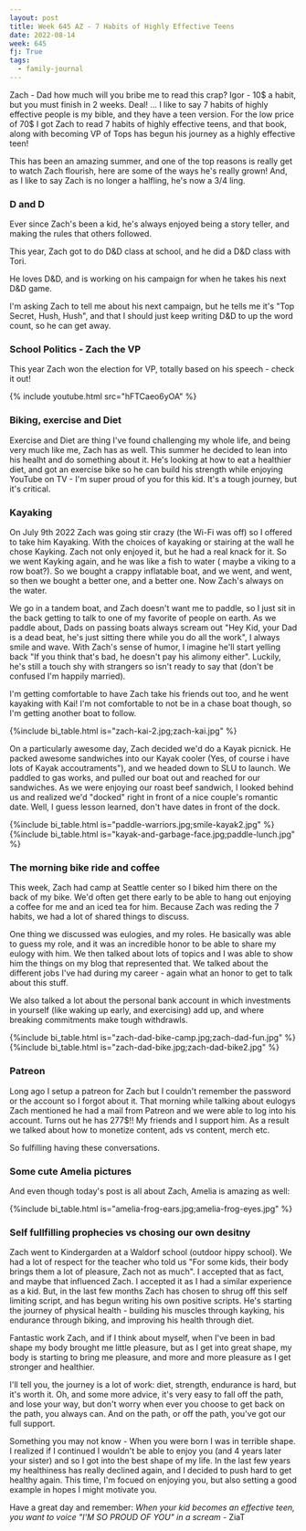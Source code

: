 ```yaml
---
layout: post
title: Week 645 AZ - 7 Habits of Highly Effective Teens
date: 2022-08-14
week: 645
fj: True
tags:
  - family-journal
---
```


Zach - Dad how much will you bribe me to read this crap? Igor - 10\$ a habit, but you must finish in 2 weeks. Deal! ... I like to say 7 habits of highly effective people is my bible, and they have a teen version. For the low price of 70\$ I got Zach to read 7 habits of highly effective teens, and that book, along with becoming VP of Tops has begun his journey as a highly effective teen!

This has been an amazing summer, and one of the top reasons is really get to watch Zach flourish, here are some of the ways he's really grown! And, as I like to say Zach is no longer a halfling, he's now a 3/4 ling.

### D and D

Ever since Zach's been a kid, he's always enjoyed being a story teller, and making the rules that others followed.

This year, Zach got to do D&D class at school, and he did a D&D class with Tori.

He loves D&D, and is working on his campaign for when he takes his next D&D game.

I'm asking Zach to tell me about his next campaign, but he tells me it's "Top Secret, Hush, Hush", and that I should just keep writing D&D to up the word count, so he can get away.

### School Politics - Zach the VP

This year Zach won the election for VP, totally based on his speech - check it out!

{% include youtube.html src="hFTCaeo6yOA" %}

### Biking, exercise and Diet

Exercise and Diet are thing I've found challenging my whole life, and being very much like me, Zach has as well. This summer he decided to lean into his healht and do something about it. He's looking at how to eat a healthier diet, and got an exercise bike so he can build his strength while enjoying YouTube on TV - I'm super proud of you for this kid. It's a tough journey, but it's critical.

### Kayaking

On July 9th 2022 Zach was going stir crazy (the Wi-Fi was off) so I offered to take him Kayaking. With the choices of kayaking or stairing at the wall he chose Kayking. Zach not only enjoyed it, but he had a real knack for it. So we went Kayking again, and he was like a fish to water ( maybe a viking to a row boat?). So we bought a crappy inflatable boat, and we went, and went, so then we bought a better one, and a better one. Now Zach's always on the water.

We go in a tandem boat, and Zach doesn't want me to paddle, so I just sit in the back getting to talk to one of my favorite of people on earth. As we paddle about, Dads on passing boats always scream out "Hey Kid, your Dad is a dead beat, he's just sitting there while you do all the work", I always smile and wave. With Zach's sense of humor, I imagine he'll start yelling back "If you think that's bad, he doesn't pay his alimony either". Luckily, he's still a touch shy with strangers so isn't ready to say that (don't be confused I'm happily married).

I'm getting comfortable to have Zach take his friends out too, and he went kayaking with Kai! I'm not comfortable to not be in a chase boat though, so I'm getting another boat to follow.

{%include bi_table.html is="zach-kai-2.jpg;zach-kai.jpg" %}

On a particularly awesome day, Zach decided we'd do a Kayak picnick. He packed awesome sandwiches into our Kayak cooler (Yes, of course i have lots of Kayak accoutraments"), and we headed down to SLU to launch. We paddled to gas works, and pulled our boat out and reached for our sandwiches. As we were enjoying our roast beef sandwich, I looked behind us and realized we'd "docked" right in front of a nice couple's romantic date. Well, I guess lesson learned, don't have dates in front of the dock.

{%include bi_table.html is="paddle-warriors.jpg;smile-kayak2.jpg" %}
{%include bi_table.html is="kayak-and-garbage-face.jpg;paddle-lunch.jpg" %}

### The morning bike ride and coffee

This week, Zach had camp at Seattle center so I biked him there on the back of my bike. We'd often get there early to be able to hang out enjoying a coffee for me and an iced tea for him. Because Zach was reding the 7 habits, we had a lot of shared things to discuss.

One thing we discussed was eulogies, and my roles. He basically was able to guess my role, and it was an incredible honor to be able to share my eulogy with him. We then talked about lots of topics and I was able to show him the things on my blog that represented that. We talked about the different jobs I've had during my career - again what an honor to get to talk about this stuff.

We also talked a lot about the personal bank account in which investments in yourself (like waking up early, and exercising) add up, and where breaking commitments make tough withdrawls.

{%include bi_table.html is="zach-dad-bike-camp.jpg;zach-dad-fun.jpg" %}
{%include bi_table.html is="zach-dad-bike.jpg;zach-dad-bike2.jpg" %}

### Patreon

Long ago I setup a patreon for Zach but I couldn't remember the password or the account so I forgot about it. That morning while talking about eulogys Zach mentioned he had a mail from Patreon and we were able to log into his account. Turns out he has 277\$!! My friends and I support him. As a result we talked about how to monetize content, ads vs content, merch etc.

So fulfilling having these conversations.

### Some cute Amelia pictures

And even though today's post is all about Zach, Amelia is amazing as well:

{%include bi_table.html is="amelia-frog-ears.jpg;amelia-frog-eyes.jpg" %}

### Self fullfilling prophecies vs chosing our own desitny

Zach went to Kindergarden at a Waldorf school (outdoor hippy school). We had a lot of respect for the teacher who told us "For some kids, their body brings them a lot of pleasure, Zach not as much". I accepted that as fact, and maybe that influenced Zach. I accepted it as I had a similar experience as a kid. But, in the last few months Zach has chosen to shrug off this self limiting script, and has begun writing his own positive scripts. He's starting the journey of physical health - building his muscles through kayking, his endurance through biking, and improving his health through diet.

Fantastic work Zach, and if I think about myself, when I've been in bad shape my body brought me little pleasure, but as I get into great shape, my body is starting to bring me pleasure, and more and more pleasure as I get stronger and healthier.

I'll tell you, the journey is a lot of work: diet, strength, endurance is hard, but it's worth it. Oh, and some more advice, it's very easy to fall off the path, and lose your way, but don't worry when ever you choose to get back on the path, you always can. And on the path, or off the path, you've got our full support.

Something you may not know - When you were born I was in terrible shape. I realized if I continued I wouldn't be able to enjoy you (and 4 years later your sister) and so I got into the best shape of my life. In the last few years my healthiness has really declined again, and I decided to push hard to get healthy again. This time, I'm focued on enjoying you, but also setting a good example in hopes I might motivate you.

Have a great day and remember: _When your kid becomes an effective teen, you want to voice "I'M SO PROUD OF YOU" in a scream_ - ZiaT
